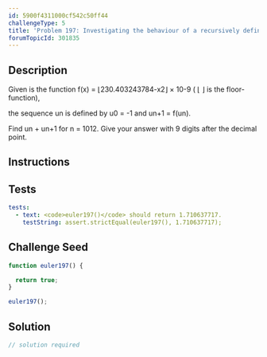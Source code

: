 ```yaml
---
id: 5900f4311000cf542c50ff44
challengeType: 5
title: 'Problem 197: Investigating the behaviour of a recursively defined sequence'
forumTopicId: 301835
---
```


## Description

<section id='description'>

Given is the function f(x) = ⌊230.403243784-x2⌋ × 10-9 ( ⌊ ⌋ is the floor-function),

the sequence un is defined by u0 = -1 and un+1 = f(un).

Find un + un+1 for n = 1012. Give your answer with 9 digits after the decimal point.

</section>

## Instructions

<section id='instructions'>

</section>

## Tests

<section id='tests'>

```yml
tests:
  - text: <code>euler197()</code> should return 1.710637717.
    testString: assert.strictEqual(euler197(), 1.710637717);

```

</section>

## Challenge Seed

<section id='challengeSeed'>

<div id='js-seed'>

```js
function euler197() {

  return true;
}

euler197();
```

</div>

</section>

## Solution

<section id='solution'>

```js
// solution required
```

</section>
